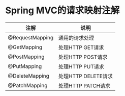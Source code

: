 # Spring MVC的请求映射注解

注解|说明
--|--
@RequestMapping|通用的请求处理
@GetMapping|处理HTTP GET请求
@PostMapping|处理HTTP POST请求
@PutMapping|处理HTTP PUT请求
@DeleteMapping|处理HTTP DELETE请求
@PatchMapping|处理HTTP PATCH请求

